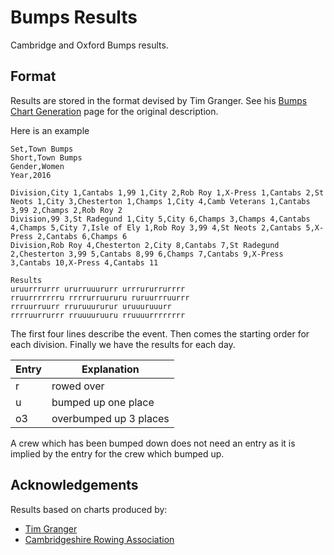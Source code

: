 # Bumps Results

Cambridge and Oxford Bumps results.

## Format

Results are stored in the format devised by Tim Granger. See his [Bumps Chart Generation](http://www.mcshane.org/bumps/create.html) page for the original description.

Here is an example

    Set,Town Bumps
    Short,Town Bumps
    Gender,Women
    Year,2016

    Division,City 1,Cantabs 1,99 1,City 2,Rob Roy 1,X-Press 1,Cantabs 2,St Neots 1,City 3,Chesterton 1,Champs 1,City 4,Camb Veterans 1,Cantabs 3,99 2,Champs 2,Rob Roy 2
    Division,99 3,St Radegund 1,City 5,City 6,Champs 3,Champs 4,Cantabs 4,Champs 5,City 7,Isle of Ely 1,Rob Roy 3,99 4,St Neots 2,Cantabs 5,X-Press 2,Cantabs 6,Champs 6
    Division,Rob Roy 4,Chesterton 2,City 8,Cantabs 7,St Radegund 2,Chesterton 3,99 5,Cantabs 8,99 6,Champs 7,Cantabs 9,X-Press 3,Cantabs 10,X-Press 4,Cantabs 11

    Results
    uruurrrurrr ururruuururr urrrururrurrrr
    rruurrrrrrru rrrrurruururu ruruurrruurrr
    rrruurruurr rruruuururur uruuuruuurr
    rrrruurrurrr rruuuuruuru rruuuurrrrrrrr

The first four lines describe the event. Then comes the starting order for each division. Finally we have the results for each day.

| Entry | Explanation            |
| ----- | ---------------------- |
| r     | rowed over             |
| u     | bumped up one place    |
| o3    | overbumped up 3 places |

A crew which has been bumped down does not need an entry as it is implied by the entry for the crew which bumped up.

## Acknowledgements
Results based on charts produced by:

- [Tim Granger](http://www.mcshane.org/bumps/)
- [Cambridgeshire Rowing Association](http://www.crarowing.co.uk/town-bumps/about-the-cra-town-bumps/results/historic-bumps-results)

